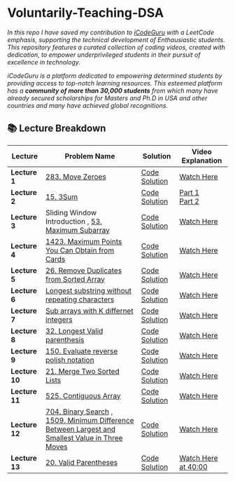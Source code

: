 # Voluntarily-Teaching-DSA

_In this repo I have saved my contribution to [iCodeGuru](https://icode.guru/)  with a LeetCode emphasis, supporting the technical development of Enthausiastic students. This repository features a curated collection of coding videos, created with dedication, to empower underprivileged students in their pursuit of excellence in technology._

_iCodeGuru is a platform dedicated to empowering determined students by providing access to top-notch learning resources. This esteemed platform has a **community of more than 30,000 students** from which many have already secured scholarships for Masters and Ph.D in USA and other countries and many have achieved global recognitions._

## 📚 **Lecture Breakdown**

| **Lecture** | **Problem Name** | **Solution** | **Video Explanation** |
|------------|-----------------|-------------|---------------------|
| **Lecture 1** | [283. Move Zeroes](https://leetcode.com/problems/move-zeroes/) | [Code Solution](https://github.com/your-repo/solutions/move-zeroes) | [Watch Here](https://fb.watch/xhIlvWVEg4/) |
| **Lecture 2** | [15. 3Sum](https://leetcode.com/problems/3sum/) | [Code Solution](https://github.com/your-repo/solutions/3sum) | [Part 1](https://www.facebook.com/share/v/wLmDD3n4tRqxRXo6/) <br> [Part 2](https://www.facebook.com/share/v/mWVT2CRthTodDciU/) |
| **Lecture 3** | Sliding Window Introduction , [53. Maximum Subarray](https://leetcode.com/problems/maximum-subarray/) | [Code Solution](https://github.com/your-repo/solutions/sliding-window) | [Watch Here](https://www.facebook.com/share/v/f6czV1SSt8HqtF6N/) |
| **Lecture 4** | [1423. Maximum Points You Can Obtain from Cards](https://leetcode.com/problems/maximum-points-you-can-obtain-from-cards/) | [Code Solution](https://github.com/your-repo/solutions/maximum-points) | [Watch Here](https://fb.watch/uFWudtcD9y/) |
| **Lecture 5** | [26. Remove Duplicates from Sorted Array](https://leetcode.com/problems/remove-duplicates-from-sorted-array/) | [Code Solution](https://github.com/your-repo/solutions/remove-duplicates) | [Watch Here](https://fb.watch/uHjCKKWIef/) |
| **Lecture 6** | [Longest substring without repeating characters](https://leetcode.com/problems/longest-substring-without-repeating-characters/description/) | [Code Solution](https://github.com/your-repo/solutions/3sum) | [Watch Here](https://fb.watch/uHMz6bhxaR/) |
| **Lecture 7** | [Sub arrays with K differnet integers](https://leetcode.com/problems/subarrays-with-k-different-integers/) | [Code Solution](https://github.com/your-repo/solutions/3sum) | [Watch Here](https://fb.watch/uN3s8JooY2/) |
| **Lecture 8** | [32. Longest Valid parenthesis](https://leetcode.com/problems/longest-valid-parentheses/description/) | [Code Solution](https://github.com/your-repo/solutions/maximum-subarray) | [Watch Here](https://fb.watch/uR7AsasuWu/) |
| **Lecture 9** | [150. Evaluate reverse polish notation](https://leetcode.com/problems/evaluate-reverse-polish-notation/description/) | [Code Solution](https://github.com/your-repo/solutions/maximum-subarray) | [Watch Here](https://fb.watch/uWtiWg91BV/) |
| **Lecture 10** | [21. Merge Two Sorted Lists](https://leetcode.com/problems/merge-two-sorted-lists/description/) | [Code Solution](https://github.com/your-repo/solutions/maximum-subarray) | [Watch Here](https://fb.watch/uY9Ow-Yjwi/) |
| **Lecture 11** | [525. Contiguous Array](https://leetcode.com/problems/contiguous-array/description/) | [Code Solution](https://github.com/your-repo/solutions/maximum-subarray) | [Watch Here](https://fb.watch/uYaA-o4bER/) |
| **Lecture 12** | [704. Binary Search](https://leetcode.com/problems/binary-search/description/) , [1509. Minimum Difference Between Largest and Smallest Value in Three Moves](https://leetcode.com/problems/minimum-difference-between-largest-and-smallest-value-in-three-moves/description/) | [Code Solution](https://github.com/your-repo/solutions/maximum-subarray) | [Watch Here](https://www.facebook.com/iCodeguru/videos/1446560532684228) |
| **Lecture 13** | [20. Valid Parentheses](https://leetcode.com/problems/valid-parentheses/description/) | [Code Solution](https://github.com/your-repo/solutions/maximum-subarray) | [Watch Here at 40:00](https://www.facebook.com/iCodeguru/videos/984576869817134) |
